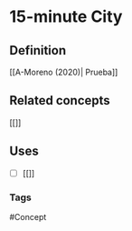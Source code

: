 # 15-minute City
## Definition
[[A-Moreno (2020)| Prueba]] 
## Related concepts
[[]]

## Uses
- [ ] [[]]
### Tags
#Concept 